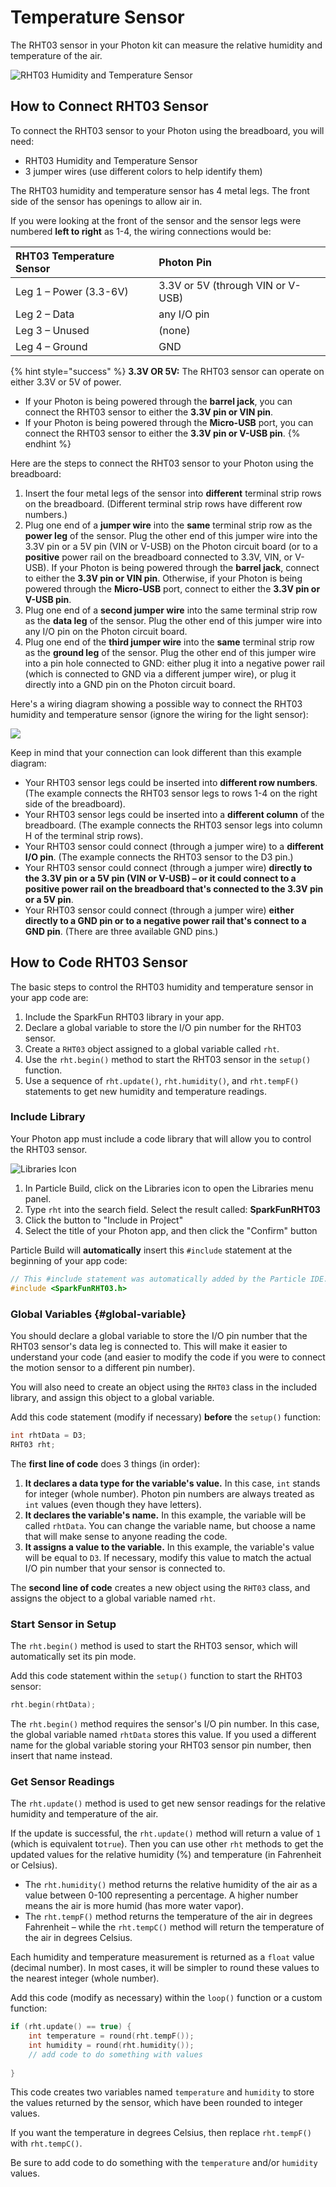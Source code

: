 # Temperature Sensor

The RHT03 sensor in your Photon kit can measure the relative humidity and temperature of the air.

![RHT03 Humidity and Temperature Sensor](../../.gitbook/assets/rh-temp-sensor.jpg)

## How to Connect RHT03 Sensor

To connect the RHT03 sensor to your Photon using the breadboard, you will need:

* RHT03 Humidity and Temperature Sensor
* 3 jumper wires \(use different colors to help identify them\)

The RHT03 humidity and temperature sensor has 4 metal legs. The front side of the sensor has openings to allow air in.

If you were looking at the front of the sensor and the sensor legs were numbered **left to right** as 1-4, the wiring connections would be:

| RHT03 Temperature Sensor | Photon Pin |
| :--- | :--- |
| Leg 1 – Power \(3.3-6V\) | 3.3V or 5V \(through VIN or V-USB\) |
| Leg 2 – Data | any I/O pin |
| Leg 3 – Unused | \(none\) |
| Leg 4 – Ground | GND |

{% hint style="success" %}
**3.3V OR 5V:**  The RHT03 sensor can operate on either 3.3V or 5V of power.

* If your Photon is being powered through the **barrel jack**, you can connect the RHT03 sensor to either the **3.3V pin or VIN pin**.
* If your Photon is being powered through the **Micro-USB** port, you can connect the RHT03 sensor to either the **3.3V pin or V-USB pin**.
{% endhint %}

Here are the steps to connect the RHT03 sensor to your Photon using the breadboard:

1. Insert the four metal legs of the sensor into **different** terminal strip rows on the breadboard. \(Different terminal strip rows have different row numbers.\)
2. Plug one end of a **jumper wire** into the **same** terminal strip row as the **power leg** of the sensor. Plug the other end of this jumper wire into the 3.3V pin or a 5V pin \(VIN or V-USB\) on the Photon circuit board \(or to a **positive** power rail on the breadboard connected to 3.3V, VIN, or V-USB\). If your Photon is being powered through the **barrel jack**, connect to either the **3.3V pin or VIN pin**. Otherwise, if your Photon is being powered through the **Micro-USB** port, connect to either the **3.3V pin or V-USB pin**.
3. Plug one end of a **second jumper wire** into the same terminal strip row as the **data leg** of the sensor. Plug the other end of this jumper wire into any I/O pin on the Photon circuit board. 
4. Plug one end of the **third jumper wire** into the **same** terminal strip row as the **ground leg** of the sensor. Plug the other end of this jumper wire into a pin hole connected to GND:  either plug it into a negative power rail \(which is connected to GND via a different jumper wire\), or plug it directly into a GND pin on the Photon circuit board.

Here's a wiring diagram showing a possible way to connect the RHT03 humidity and temperature sensor \(ignore the wiring for the light sensor\):

![](../../.gitbook/assets/experiment-6.jpg)

Keep in mind that your connection can look different than this example diagram:

* Your RHT03 sensor legs could be inserted into **different row numbers**. \(The example connects the RHT03 sensor legs to rows 1-4 on the right side of the breadboard\).
* Your RHT03 sensor legs could be inserted into a **different column** of the breadboard. \(The example connects the RHT03 sensor legs into column H of the terminal strip rows\).
* Your RHT03 sensor could connect \(through a jumper wire\) to a **different I/O pin**. \(The example connects the RHT03 sensor to the D3 pin.\)
* Your RHT03 sensor could connect \(through a jumper wire\) **directly to the 3.3V pin or a 5V pin \(VIN or V-USB\) – or it could connect to a positive power rail on the breadboard that's connected to the 3.3V pin or a 5V pin**.
* Your RHT03 sensor could connect \(through a jumper wire\) **either directly to a GND pin or to a negative power rail that's connect to a GND pin**. \(There are three available GND pins.\)

## How to Code RHT03 Sensor

The basic steps to control the RHT03 humidity and temperature sensor in your app code are:

1. Include the SparkFun RHT03 library in your app.
2. Declare a global variable to store the I/O pin number for the RHT03 sensor.
3. Create a `RHT03` object assigned to a global variable called `rht`.
4. Use the `rht.begin()` method to start the RHT03 sensor in the `setup()` function.
5. Use a sequence of `rht.update()`, `rht.humidity()`, and `rht.tempF()` statements to get new humidity and temperature readings.

### Include Library

Your Photon app must include a code library that will allow you to control the RHT03 sensor.

![Libraries Icon](../../.gitbook/assets/pb-library-icon.png)

1. In Particle Build, click on the Libraries icon to open the Libraries menu panel.
2. Type `rht` into the search field. Select the result called: **SparkFunRHT03**
3. Click the button to "Include in Project"
4. Select the title of your Photon app, and then click the "Confirm" button

Particle Build will **automatically** insert this `#include` statement at the beginning of your app code:

```cpp
// This #include statement was automatically added by the Particle IDE.
#include <SparkFunRHT03.h>
```

### Global Variables {#global-variable}

You should declare a global variable to store the I/O pin number that the RHT03 sensor's data leg is connected to. This will make it easier to understand your code \(and easier to modify the code if you were to connect the motion sensor to a different pin number\).

You will also need to create an object using the `RHT03` class in the included library, and assign this object to a global variable.

Add this code statement \(modify if necessary\) **before** the `setup()` function:

```cpp
int rhtData = D3;
RHT03 rht;
```

The **first line of code** does 3 things \(in order\):

1. **It declares a data type for the variable's value.** In this case, `int` stands for integer \(whole number\). Photon pin numbers are always treated as `int` values \(even though they have letters\).
2. **It declares the variable's name.** In this example, the variable will be called `rhtData`. You can change the variable name, but choose a name that will make sense to anyone reading the code.
3. **It assigns a value to the variable.** In this example, the variable's value will be equal to `D3`. If necessary, modify this value to match the actual I/O pin number that your sensor is connected to.

The **second line of code** creates a new object using the `RHT03` class, and assigns the object to a global variable named `rht`. 

### Start Sensor in Setup

The `rht.begin()` method is used to start the RHT03 sensor, which will automatically set its pin mode.

Add this code statement within the `setup()` function to start the RHT03 sensor:

```cpp
rht.begin(rhtData);
```

The `rht.begin()` method requires the sensor's I/O pin number. In this case, the global variable named `rhtData` stores this value. If you used a different name for the global variable storing your RHT03 sensor pin number, then insert that name instead.

### Get Sensor Readings

The `rht.update()` method is used to get new sensor readings for the relative humidity and temperature of the air.

If the update is successful, the `rht.update()` method will return a value of `1` \(which is equivalent to`true`\). Then you can use other `rht` methods to get the updated values for the relative humidity \(%\) and temperature \(in Fahrenheit or Celsius\).

* The `rht.humidity()` method returns the relative humidity of the air as a value between 0-100 representing a percentage. A higher number means the air is more humid \(has more water vapor\).
* The `rht.tempF()` method returns the temperature of the air in degrees Fahrenheit – while the `rht.tempC()` method will return the temperature of the air in degrees Celsius.

Each humidity and temperature measurement is returned as a `float` value \(decimal number\). In most cases, it will be simpler to round these values to the nearest integer \(whole number\).

Add this code \(modify as necessary\) within the `loop()` function or a custom function:

```cpp
if (rht.update() == true) {
    int temperature = round(rht.tempF());
    int humidity = round(rht.humidity());​
    // add code to do something with values
    
}
```

This code creates two variables named `temperature` and `humidity` to store the values returned by the sensor, which have been rounded to integer values.

If you want the temperature in degrees Celsius, then replace `rht.tempF()` with `rht.tempC()`.

Be sure to add code to do something with the `temperature` and/or `humidity` values.

